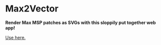 # Max2Vector
 
**Render Max MSP patches as SVGs with this sloppily put together web app!**

[Use here.](https://jacobunknown.github.io/Max2Vector/)
